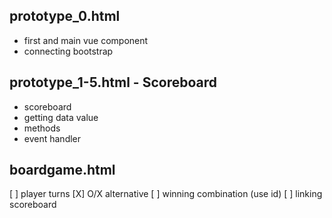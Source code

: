 ## prototype_0.html
- first and main vue component
- connecting bootstrap

## prototype_1-5.html - Scoreboard
- scoreboard
- getting data value 
- methods
- event handler

## boardgame.html
[ ] player turns
[X] O/X alternative
[ ] winning combination (use id)
[ ] linking scoreboard


